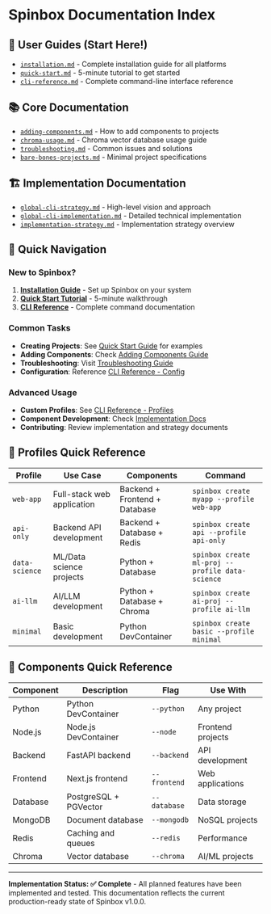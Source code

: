 # Spinbox Documentation Index

## 🚀 User Guides (Start Here!)
- [`installation.md`](./installation.md) - Complete installation guide for all platforms
- [`quick-start.md`](./quick-start.md) - 5-minute tutorial to get started
- [`cli-reference.md`](./cli-reference.md) - Complete command-line interface reference

## 📚 Core Documentation  
- [`adding-components.md`](./adding-components.md) - How to add components to projects
- [`chroma-usage.md`](./chroma-usage.md) - Chroma vector database usage guide
- [`troubleshooting.md`](./troubleshooting.md) - Common issues and solutions
- [`bare-bones-projects.md`](./bare-bones-projects.md) - Minimal project specifications

## 🏗️ Implementation Documentation
- [`global-cli-strategy.md`](./global-cli-strategy.md) - High-level vision and approach
- [`global-cli-implementation.md`](./global-cli-implementation.md) - Detailed technical implementation
- [`implementation-strategy.md`](./implementation-strategy.md) - Implementation strategy overview

## 🎯 Quick Navigation

### New to Spinbox?
1. **[Installation Guide](./installation.md)** - Set up Spinbox on your system
2. **[Quick Start Tutorial](./quick-start.md)** - 5-minute walkthrough 
3. **[CLI Reference](./cli-reference.md)** - Complete command documentation

### Common Tasks
- **Creating Projects**: See [Quick Start Guide](./quick-start.md) for examples
- **Adding Components**: Check [Adding Components Guide](./adding-components.md)
- **Troubleshooting**: Visit [Troubleshooting Guide](./troubleshooting.md)
- **Configuration**: Reference [CLI Reference - Config](./cli-reference.md#spinbox-config)

### Advanced Usage
- **Custom Profiles**: See [CLI Reference - Profiles](./cli-reference.md#templates)
- **Component Development**: Check [Implementation Docs](./global-cli-implementation.md)
- **Contributing**: Review implementation and strategy documents

## 🎯 Profiles Quick Reference

| Profile | Use Case | Components | Command |
|---------|----------|------------|---------|
| `web-app` | Full-stack web application | Backend + Frontend + Database | `spinbox create myapp --profile web-app` |
| `api-only` | Backend API development | Backend + Database + Redis | `spinbox create api --profile api-only` |
| `data-science` | ML/Data science projects | Python + Database | `spinbox create ml-proj --profile data-science` |
| `ai-llm` | AI/LLM development | Python + Database + Chroma | `spinbox create ai-proj --profile ai-llm` |
| `minimal` | Basic development | Python DevContainer | `spinbox create basic --profile minimal` |

## 🔧 Components Quick Reference

| Component | Description | Flag | Use With |
|-----------|-------------|------|----------|
| Python | Python DevContainer | `--python` | Any project |
| Node.js | Node.js DevContainer | `--node` | Frontend projects |
| Backend | FastAPI backend | `--backend` | API development |
| Frontend | Next.js frontend | `--frontend` | Web applications |
| Database | PostgreSQL + PGVector | `--database` | Data storage |
| MongoDB | Document database | `--mongodb` | NoSQL projects |
| Redis | Caching and queues | `--redis` | Performance |
| Chroma | Vector database | `--chroma` | AI/ML projects |

---

**Implementation Status: ✅ Complete** - All planned features have been implemented and tested. This documentation reflects the current production-ready state of Spinbox v1.0.0.